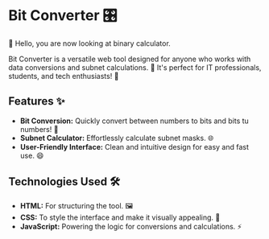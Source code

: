 # Bit Converter 🎛️

👋 Hello, you are now looking at binary calculator.

Bit Converter is a versatile web tool designed for anyone who works with data conversions and subnet calculations. 🧮 It's perfect for IT professionals, students, and tech enthusiasts! 🚀

## Features ✨

- **Bit Conversion:** Quickly convert between numbers to bits and bits tu numbers! 📏
- **Subnet Calculator:** Effortlessly calculate subnet masks. 🌐
- **User-Friendly Interface:** Clean and intuitive design for easy and fast use. 😄

## Technologies Used 🛠️

- **HTML:** For structuring the tool. 🖼️
- **CSS:** To style the interface and make it visually appealing. 🎨
- **JavaScript:** Powering the logic for conversions and calculations. ⚡

